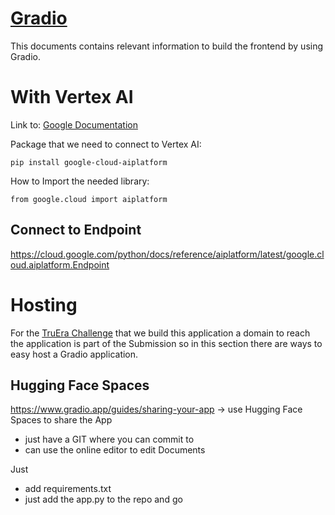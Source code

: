 # [Gradio](https://www.gradio.app/)
This documents contains relevant information to build the frontend by using Gradio. 

# With Vertex AI
Link to: [Google Documentation](https://cloud.google.com/vertex-ai/docs/python-sdk/use-vertex-ai-python-sdk)

Package that we need to connect to Vertex AI:
```
pip install google-cloud-aiplatform
```

How to Import the needed library:
```
from google.cloud import aiplatform
```

## Connect to Endpoint
https://cloud.google.com/python/docs/reference/aiplatform/latest/google.cloud.aiplatform.Endpoint


# Hosting 
For the [TruEra Challenge](https://lablab.ai/event/truera-challenge-build-llm-applications) that we build this application a domain to reach the application is part of the Submission so in this section there are ways to easy host a Gradio application. 

## Hugging Face Spaces
https://www.gradio.app/guides/sharing-your-app
-> use Hugging Face Spaces to share the App

- just have a GIT where you can commit to
- can use the online editor to edit Documents 

Just
- add requirements.txt
- just add the app.py to the repo and go
